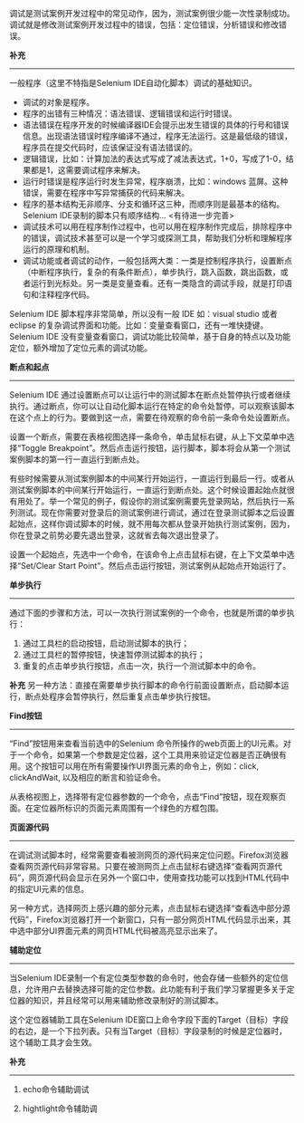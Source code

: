 调试是测试案例开发过程中的常见动作，因为，测试案例很少能一次性录制成功。调试就是修改测试案例开发过程中的错误，包括：定位错误，分析错误和修改错误。

**补充**

---
一般程序（这里不特指是Selenium IDE自动化脚本）调试的基础知识。
* 调试的对象是程序。
* 程序的出错有三种情况：语法错误、逻辑错误和运行时错误。
* 语法错误在程序开发的时候编译器IDE会提示出发生错误的具体的行号和错误信息。出现语法错误时程序编译不通过，程序无法运行。这是最低级的错误，程序员在提交代码时，应该保证没有语法错误的。
* 逻辑错误，比如：计算加法的表达式写成了减法表达式，1+0，写成了1-0，结果都是1，这需要调试程序来解决。
* 运行时错误是程序运行时发生异常，程序崩溃，比如：windows 蓝屏。这种错误，需要在程序中写异常捕获的代码来解决。
* 程序的基本结构无非顺序、分支和循环这三种，而顺序则是最基本的结构。Selenium IDE录制的脚本只有顺序结构... <有待进一步完善>
* 调试技术可以用在程序制作过程中，也可以用在程序制作完成后，排除程序中的错误，调试技术甚至可以是一个学习或探测工具，帮助我们分析和理解程序运行的原理和机制。
* 调试功能或者调试的动作，一般包括两大类：一类是控制程序执行，设置断点（中断程序执行，复杂的有条件断点），单步执行，跳入函数，跳出函数，或者运行到光标处。另一类是变量查看。还有一类隐含的调试手段，就是打印语句和注释程序代码。

Selenium IDE 脚本程序非常简单，所以没有一般 IDE 如：visual studio 或者 eclipse 的复杂调试界面和功能。比如：变量查看窗口，还有一堆快捷键。Selenium IDE 没有变量查看窗口，调试功能比较简单，基于自身的特点以及功能定位，额外增加了定位元素的调试功能。

**断点和起点**

---
Selenium IDE 通过设置断点可以让运行中的测试脚本在断点处暂停执行或者继续执行。通过断点，你可以让自动化脚本运行在特定的命令处暂停，可以观察该脚本在这个点上的行为。要做到这一点，需要在待观察的命令前一条命令处设置断点。

设置一个断点，需要在表格视图选择一条命令，单击鼠标右键，从上下文菜单中选择“Toggle Breakpoint”。然后点击运行按钮，运行脚本，脚本将会从第一个测试案例脚本的第一行一直运行到断点处。

有些时候需要从测试案例脚本的中间某行开始运行，一直运行到最后一行。或者从测试案例脚本的中间某行开始运行，一直运行到断点处。这个时候设置起始点就很有用处了。举一个常见的例子，假设你的测试案例需要先登录网站，然后执行一系列测试。现在你需要对登录后的测试案例进行调试，通过在登录测试脚本之后设置起始点，这样你调试脚本的时候，就不用每次都从登录开始执行测试案例，因为，你在登录之前势必要先退出登录，这就省去每次退出登录了。

设置一个起始点，先选中一个命令，在该命令上点击鼠标右键，在上下文菜单中选择“Set/Clear Start Point”。然后点击运行按钮，测试案例从起始点开始运行了。

**单步执行**

---
通过下面的步骤和方法，可以一次执行测试案例的一个命令，也就是所谓的单步执行：
1. 通过工具栏的启动按钮，启动测试脚本的执行；
2. 通过工具栏的暂停按钮，快速暂停测试脚本的执行；
3. 重复的点击单步执行按钮，点击一次，执行一个测试脚本中的命令。

**补充**
另一种方法：直接在需要单步执行脚本的命令行前面设置断点，启动脚本运行，断点处程序会暂停执行，然后重复点击单步执行按钮。

**Find按钮**

---
“Find”按钮用来查看当前选中的Selenium 命令所操作的web页面上的UI元素。对于一个命令，如果第一个参数是定位器，这个工具用来验证定位器是否正确很有用。这个按钮可以用在所有需要操作UI界面元素的命令上，例如：click, clickAndWait, 以及相应的断言和验证命令。

从表格视图上，选择带有定位器参数的一个命令，点击“Find”按钮，现在观察页面。在定位器所标识的页面元素周围有一个绿色的方框包围。

**页面源代码**

---
在调试测试脚本时，经常需要查看被测网页的源代码来定位问题。Firefox浏览器查看网页源代码非常容易。只要在被测网页上点击鼠标右键选择“查看网页源代码”，网页源代码会显示在另外一个窗口中，使用查找功能可以找到HTML代码中的指定UI元素的信息。  

另一种方式，选择网页上感兴趣的部分元素，点击鼠标右键选择“查看选中部分源代码”，Firefox浏览器打开一个新窗口，只有一部分网页HTML代码显示出来，其中选中部分UI界面元素的网页HTML代码被高亮显示出来了。

**辅助定位**

---
当Selenium IDE录制一个有定位类型参数的命令时，他会存储一些额外的定位信息，允许用户去替换选择可能的定位参数。此功能有利于我们学习掌握更多关于定位器的知识，并且经常可以用来辅助修改录制好的测试脚本。

这个定位器辅助工具在Selenium IDE窗口上命令字段下面的Target（目标）字段的右边，是一个下拉列表。只有当Target（目标）字段录制的时候是定位器时，这个辅助工具才会生效。

**补充**

---
1. echo命令辅助调试

2. hightlight命令辅助调
